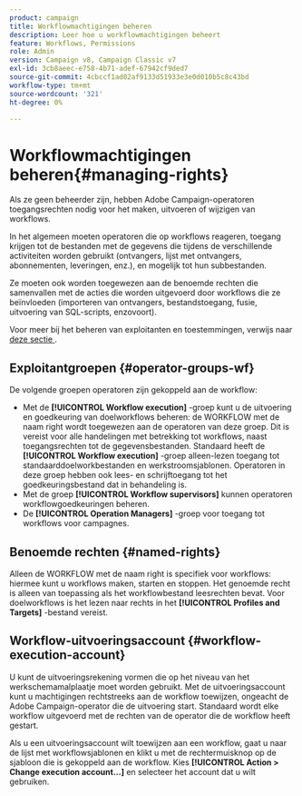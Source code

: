 ```yaml
---
product: campaign
title: Workflowmachtigingen beheren
description: Leer hoe u workflowmachtigingen beheert
feature: Workflows, Permissions
role: Admin
version: Campaign v8, Campaign Classic v7
exl-id: 3cb8aeec-e758-4b71-adef-67942cf9ded7
source-git-commit: 4cbccf1ad02af9133d51933e3e0d010b5c8c43bd
workflow-type: tm+mt
source-wordcount: '321'
ht-degree: 0%

---
```


# Workflowmachtigingen beheren{#managing-rights}



Als ze geen beheerder zijn, hebben Adobe Campaign-operatoren toegangsrechten nodig voor het maken, uitvoeren of wijzigen van workflows.

In het algemeen moeten operatoren die op workflows reageren, toegang krijgen tot de bestanden met de gegevens die tijdens de verschillende activiteiten worden gebruikt (ontvangers, lijst met ontvangers, abonnementen, leveringen, enz.), en mogelijk tot hun subbestanden.

Ze moeten ook worden toegewezen aan de benoemde rechten die samenvallen met de acties die worden uitgevoerd door workflows die ze beïnvloeden (importeren van ontvangers, bestandstoegang, fusie, uitvoering van SQL-scripts, enzovoort).

Voor meer bij het beheren van exploitanten en toestemmingen, verwijs naar [ deze sectie ](../../v8/start/gs-permissions.md).

## Exploitantgroepen {#operator-groups-wf}

De volgende groepen operatoren zijn gekoppeld aan de workflow:

* Met de **[!UICONTROL Workflow execution]** -groep kunt u de uitvoering en goedkeuring van doelworkflows beheren: de WORKFLOW met de naam right wordt toegewezen aan de operatoren van deze groep. Dit is vereist voor alle handelingen met betrekking tot workflows, naast toegangsrechten tot de gegevensbestanden. Standaard heeft de **[!UICONTROL Workflow execution]** -groep alleen-lezen toegang tot standaarddoelworkbestanden en werkstroomsjablonen. Operatoren in deze groep hebben ook lees- en schrijftoegang tot het goedkeuringsbestand dat in behandeling is.
* Met de groep **[!UICONTROL Workflow supervisors]** kunnen operatoren workflowgoedkeuringen beheren.
* De **[!UICONTROL Operation Managers]** -groep voor toegang tot workflows voor campagnes.

## Benoemde rechten {#named-rights}

Alleen de WORKFLOW met de naam right is specifiek voor workflows: hiermee kunt u workflows maken, starten en stoppen. Het genoemde recht is alleen van toepassing als het workflowbestand leesrechten bevat. Voor doelworkflows is het lezen naar rechts in het **[!UICONTROL Profiles and Targets]** -bestand vereist.

## Workflow-uitvoeringsaccount {#workflow-execution-account}

U kunt de uitvoeringsrekening vormen die op het niveau van het werkschemamalplaatje moet worden gebruikt. Met de uitvoeringsaccount kunt u machtigingen rechtstreeks aan de workflow toewijzen, ongeacht de Adobe Campaign-operator die de uitvoering start. Standaard wordt elke workflow uitgevoerd met de rechten van de operator die de workflow heeft gestart.

Als u een uitvoeringsaccount wilt toewijzen aan een workflow, gaat u naar de lijst met workflowsjablonen en klikt u met de rechtermuisknop op de sjabloon die is gekoppeld aan de workflow. Kies **[!UICONTROL Action > Change execution account...]** en selecteer het account dat u wilt gebruiken.
